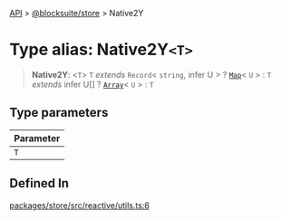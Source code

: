 [API](../../../index.md) > [@blocksuite/store](../index.md) > Native2Y

# Type alias: Native2Y`<T>`

> **Native2Y**: <`T`> `T` *extends* `Record`\< `string`, infer U \> ? [`Map`](../namespaces/namespace.Y/classes/class.Map.md)\< `U` \> : `T` *extends* infer U[] ? [`Array`](../namespaces/namespace.Y/classes/class.Array.md)\< `U` \> : `T`

## Type parameters

| Parameter |
| :------ |
| `T` |

## Defined In

[packages/store/src/reactive/utils.ts:6](https://github.com/Saul-Mirone/blocksuite/blob/f2324b82e/packages/store/src/reactive/utils.ts#L6)
